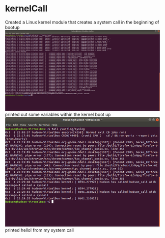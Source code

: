 # kernelCall

Created a Linux kernel module that creates a system call in the beginning of bootup 
![image1](images/printk_statements.png)
printed out some variables within the kernel boot up
![image2](images/syscall.png)
printed hello! from my system call
